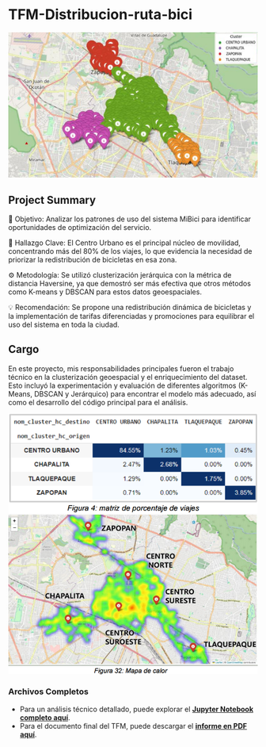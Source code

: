 # TFM-Distribucion-ruta-bici
![Mapa de Clusters de MiBici](images/mapa_cluster.png)

## Project Summary
🎯 Objetivo: Analizar los patrones de uso del sistema MiBici para identificar oportunidades de optimización del servicio.


🔑 Hallazgo Clave: El Centro Urbano es el principal núcleo de movilidad, concentrando más del 80% de los viajes, lo que evidencia la necesidad de priorizar la redistribución de bicicletas en esa zona.


⚙️ Metodología: Se utilizó clusterización jerárquica con la métrica de distancia Haversine, ya que demostró ser más efectiva que otros métodos como K-means y DBSCAN para estos datos geoespaciales.



💡 Recomendación: Se propone una redistribución dinámica de bicicletas y la implementación de tarifas diferenciadas y promociones para equilibrar el uso del sistema en toda la ciudad.

## Cargo
En este proyecto, mis responsabilidades principales fueron el trabajo técnico en la clusterización geoespacial y el enriquecimiento del dataset. Esto incluyó la experimentación y evaluación de diferentes algoritmos (K-Means, DBSCAN y Jerárquico) para encontrar el modelo más adecuado, así como el desarrollo del código principal para el análisis.

![Mapa de Porcentaje de viajes entre clusters](images/viajes.png)
![Mapa de calor](images/mapa_calor.png)

### Archivos Completos
* Para un análisis técnico detallado, puede explorar el **[Jupyter Notebook completo aquí](Análisis_Cluster_Centro.ipynb)**.
* Para el documento final del TFM, puede descargar el **[informe en PDF aquí](TFM_Análisis_del_sistema_de_bicicletas_públicas_MiBici_mediante_clusterización_geoespacial_Grupo_10.pdf)**.
